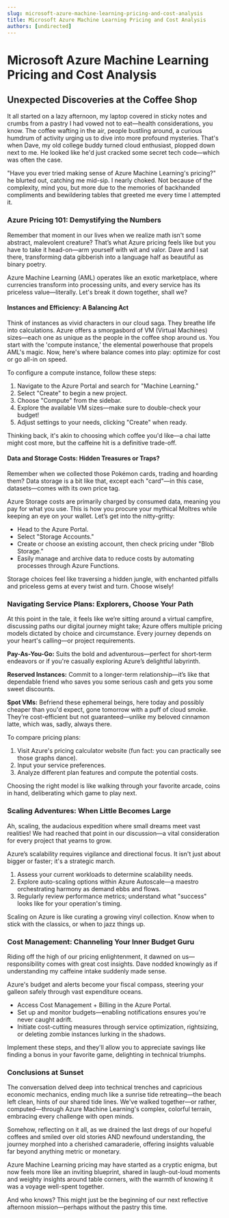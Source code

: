 ```yaml
---
slug: microsoft-azure-machine-learning-pricing-and-cost-analysis
title: Microsoft Azure Machine Learning Pricing and Cost Analysis
authors: [undirected]
---
```



# Microsoft Azure Machine Learning Pricing and Cost Analysis

## Unexpected Discoveries at the Coffee Shop

It all started on a lazy afternoon, my laptop covered in sticky notes and crumbs from a pastry I had vowed not to eat—health considerations, you know. The coffee wafting in the air, people bustling around, a curious humdrum of activity urging us to dive into more profound mysteries. That's when Dave, my old college buddy turned cloud enthusiast, plopped down next to me. He looked like he'd just cracked some secret tech code—which was often the case.

"Have you ever tried making sense of Azure Machine Learning's pricing?" he blurted out, catching me mid-sip. I nearly choked. Not because of the complexity, mind you, but more due to the memories of backhanded compliments and bewildering tables that greeted me every time I attempted it. 

### Azure Pricing 101: Demystifying the Numbers

Remember that moment in our lives when we realize math isn't some abstract, malevolent creature? That’s what Azure pricing feels like but you have to take it head-on—arm yourself with wit and valor. Dave and I sat there, transforming data gibberish into a language half as beautiful as binary poetry.

Azure Machine Learning (AML) operates like an exotic marketplace, where currencies transform into processing units, and every service has its priceless value—literally. Let's break it down together, shall we?

#### Instances and Efficiency: A Balancing Act

Think of instances as vivid characters in our cloud saga. They breathe life into calculations. Azure offers a smorgasbord of VM (Virtual Machines) sizes—each one as unique as the people in the coffee shop around us. You start with the 'compute instance,' the elemental powerhouse that propels AML's magic. Now, here's where balance comes into play: optimize for cost or go all-in on speed.

To configure a compute instance, follow these steps:

1. Navigate to the Azure Portal and search for "Machine Learning."
2. Select "Create" to begin a new project.
3. Choose "Compute" from the sidebar. 
4. Explore the available VM sizes—make sure to double-check your budget! 
5. Adjust settings to your needs, clicking "Create" when ready.

Thinking back, it's akin to choosing which coffee you'd like—a chai latte might cost more, but the caffeine hit is a definitive trade-off.

#### Data and Storage Costs: Hidden Treasures or Traps?

Remember when we collected those Pokémon cards, trading and hoarding them? Data storage is a bit like that, except each "card"—in this case, datasets—comes with its own price tag. 

Azure Storage costs are primarily charged by consumed data, meaning you pay for what you use. This is how you procure your mythical Moltres while keeping an eye on your wallet. Let’s get into the nitty-gritty:

- Head to the Azure Portal.
- Select "Storage Accounts."
- Create or choose an existing account, then check pricing under "Blob Storage."
- Easily manage and archive data to reduce costs by automating processes through Azure Functions.

Storage choices feel like traversing a hidden jungle, with enchanted pitfalls and priceless gems at every twist and turn. Choose wisely!

### Navigating Service Plans: Explorers, Choose Your Path

At this point in the tale, it feels like we’re sitting around a virtual campfire, discussing paths our digital journey might take; Azure offers multiple pricing models dictated by choice and circumstance. Every journey depends on your heart's calling—or project requirements.

**Pay-As-You-Go:** Suits the bold and adventurous—perfect for short-term endeavors or if you're casually exploring Azure’s delightful labyrinth.

**Reserved Instances:** Commit to a longer-term relationship—it’s like that dependable friend who saves you some serious cash and gets you some sweet discounts.

**Spot VMs:** Befriend these ephemeral beings, here today and possibly cheaper than you'd expect, gone tomorrow with a puff of cloud smoke. They’re cost-efficient but not guaranteed—unlike my beloved cinnamon latte, which was, sadly, always there.

To compare pricing plans:

1. Visit Azure's pricing calculator website (fun fact: you can practically see those graphs dance).
2. Input your service preferences.
3. Analyze different plan features and compute the potential costs.

Choosing the right model is like walking through your favorite arcade, coins in hand, deliberating which game to play next.

### Scaling Adventures: When Little Becomes Large

Ah, scaling, the audacious expedition where small dreams meet vast realities! We had reached that point in our discussion—a vital consideration for every project that yearns to grow.

Azure’s scalability requires vigilance and directional focus. It isn't just about bigger or faster; it's a strategic march. 

1. Assess your current workloads to determine scalability needs.
2. Explore auto-scaling options within Azure Autoscale—a maestro orchestrating harmony as demand ebbs and flows.
3. Regularly review performance metrics; understand what "success" looks like for your operation's timing.

Scaling on Azure is like curating a growing vinyl collection. Know when to stick with the classics, or when to jazz things up.

### Cost Management: Channeling Your Inner Budget Guru

Riding off the high of our pricing enlightenment, it dawned on us—responsibility comes with great cost insights. Dave nodded knowingly as if understanding my caffeine intake suddenly made sense.

Azure's budget and alerts become your fiscal compass, steering your galleon safely through vast expenditure oceans.

- Access Cost Management + Billing in the Azure Portal.
- Set up and monitor budgets—enabling notifications ensures you're never caught adrift.
- Initiate cost-cutting measures through service optimization, rightsizing, or deleting zombie instances lurking in the shadows.

Implement these steps, and they'll allow you to appreciate savings like finding a bonus in your favorite game, delighting in technical triumphs.

### Conclusions at Sunset

The conversation delved deep into technical trenches and capricious economic mechanics, ending much like a sunrise tide retreating—the beach left clean, hints of our shared tide lines. We've walked together—or rather, computed—through Azure Machine Learning's complex, colorful terrain, embracing every challenge with open minds.

Somehow, reflecting on it all, as we drained the last dregs of our hopeful coffees and smiled over old stories AND newfound understanding, the journey morphed into a cherished camaraderie, offering insights valuable far beyond anything metric or monetary.

Azure Machine Learning pricing may have started as a cryptic enigma, but now feels more like an inviting blueprint, shared in laugh-out-loud moments and weighty insights around table corners, with the warmth of knowing it was a voyage well-spent together.

And who knows? This might just be the beginning of our next reflective afternoon mission—perhaps without the pastry this time.